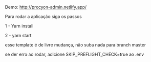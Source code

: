  Demo: http://procyon-admin.netlify.app/
 
 Para rodar a aplicação siga os passos 

 1 - Yarn install 

 2 - yarn start 

 esse template é de livre mudança, não suba nada para branch master 

 se der erro ao rodar, adicione SKIP_PREFLIGHT_CHECK=true ao .env